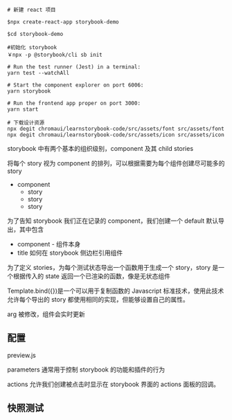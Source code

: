 ```shell
# 新建 react 项目

$npx create-react-app storybook-demo

$cd storybook-demo

#初始化 storybook
￥npx -p @storybook/cli sb init

# Run the test runner (Jest) in a terminal:
yarn test --watchAll

# Start the component explorer on port 6006:
yarn storybook

# Run the frontend app proper on port 3000:
yarn start

# 下载设计资源
npx degit chromaui/learnstorybook-code/src/assets/font src/assets/font
npx degit chromaui/learnstorybook-code/src/assets/icon src/assets/icon

```

storybook 中有两个基本的组织级别，component 及其 child stories

将每个 story 视为 component 的排列，可以根据需要为每个组件创建尽可能多的 story

- component
  - story
  - story
  - story

为了告知 storybook 我们正在记录的 component，我们创建一个 default 默认导出，其中包含

- component - 组件本身
- title 如何在 storybook 侧边栏引用组件

为了定义 stories，为每个测试状态导出一个函数用于生成一个 story，story 是一个根据传入的 state 返回一个已渲染的函数，像是无状态组件

Template.bind({})是一个可以用于复制函数的 Javascript 标准技术，使用此技术允许每个导出的 story 都使用相同的实现，但能够设置自己的属性。

arg 被修改，组件会实时更新

## 配置

preview.js

parameters 通常用于控制 storybook 的功能和插件的行为

actions 允许我们创建被点击时显示在 storybook 界面的 actions 面板的回调。

## 快照测试
